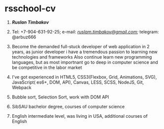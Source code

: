 # rsschool-cv
1. ***Ruslan Timbakov***
2. Tel: +7-904-631-92-25; e-mail: *ruslam.timbakov@gmail.com;* telegram: @arbuz666
3. Become the demanded full-stuck developer of web application in 2 years, as junior developer i have a tremendous passion to learning new technologies and frameworks
Also continue learn new programming languages, but as most importnant go to deep in computer science and be competitive in the labor market

4. I've got experienced in HTML5, CSS3(Flexbox, Grid, Animations, SVG), JavaScript( es6+, DOM, API), Canvas, LESS, SCSS, NodeJS, Git, Webpack
5. Bubble sort, Selection Sort, work with DOM API
6. SibSAU bachelor degree, courses of computer science  
7. English intermediate level, was living in USA, additional courses of English

